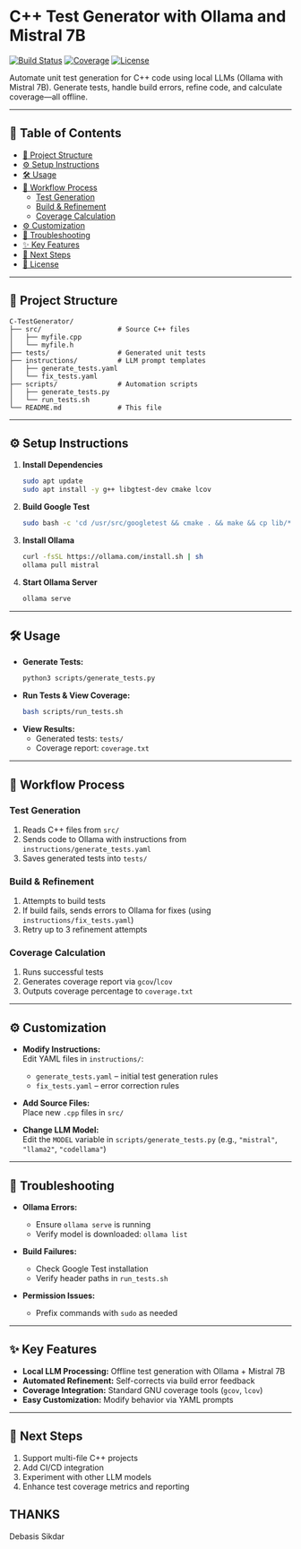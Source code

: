 # C++ Test Generator with Ollama and Mistral 7B

[![Build Status](https://img.shields.io/badge/build-passing-brightgreen)]() [![Coverage](https://img.shields.io/badge/coverage-100%25-blue)]() [![License](https://img.shields.io/badge/license-MIT-blue.svg)]()

Automate unit test generation for C++ code using local LLMs (Ollama with Mistral 7B). Generate tests, handle build errors, refine code, and calculate coverage—all offline.

---

## 📁 Table of Contents

- [🚀 Project Structure](#-project-structure)  
- [⚙️ Setup Instructions](#️-setup-instructions)  
- [🛠️ Usage](#️-usage)  
- [🔄 Workflow Process](#-workflow-process)  
  - [Test Generation](#test-generation)  
  - [Build & Refinement](#build--refinement)  
  - [Coverage Calculation](#coverage-calculation)  
- [⚙️ Customization](#-customization)  
- [🐞 Troubleshooting](#-troubleshooting)  
- [✨ Key Features](#-key-features)  
- [🚧 Next Steps](#-next-steps)  
- [📜 License](#-license)  

---

## 🚀 Project Structure

```
C-TestGenerator/
├── src/                   # Source C++ files
│   ├── myfile.cpp
│   └── myfile.h
├── tests/                 # Generated unit tests
├── instructions/          # LLM prompt templates
│   ├── generate_tests.yaml
│   └── fix_tests.yaml
├── scripts/               # Automation scripts
│   ├── generate_tests.py
│   └── run_tests.sh
└── README.md              # This file
```

---

## ⚙️ Setup Instructions

1. **Install Dependencies**  
   ```bash
   sudo apt update
   sudo apt install -y g++ libgtest-dev cmake lcov
   ```
2. **Build Google Test**  
   ```bash
   sudo bash -c 'cd /usr/src/googletest && cmake . && make && cp lib/*.a /usr/lib'
   ```
3. **Install Ollama**  
   ```bash
   curl -fsSL https://ollama.com/install.sh | sh
   ollama pull mistral
   ```
4. **Start Ollama Server**  
   ```bash
   ollama serve
   ```

---

## 🛠️ Usage

- **Generate Tests:**  
  ```bash
  python3 scripts/generate_tests.py
  ```
- **Run Tests & View Coverage:**  
  ```bash
  bash scripts/run_tests.sh
  ```
- **View Results:**  
  - Generated tests: `tests/`  
  - Coverage report: `coverage.txt`  

---

## 🔄 Workflow Process

### Test Generation

1. Reads C++ files from `src/`
2. Sends code to Ollama with instructions from `instructions/generate_tests.yaml`
3. Saves generated tests into `tests/`

### Build & Refinement

1. Attempts to build tests
2. If build fails, sends errors to Ollama for fixes (using `instructions/fix_tests.yaml`)
3. Retry up to 3 refinement attempts

### Coverage Calculation

1. Runs successful tests
2. Generates coverage report via `gcov`/`lcov`
3. Outputs coverage percentage to `coverage.txt`

---

## ⚙️ Customization

- **Modify Instructions:**  
  Edit YAML files in `instructions/`:
  - `generate_tests.yaml` – initial test generation rules
  - `fix_tests.yaml` – error correction rules

- **Add Source Files:**  
  Place new `.cpp` files in `src/`

- **Change LLM Model:**  
  Edit the `MODEL` variable in `scripts/generate_tests.py` (e.g., `"mistral"`, `"llama2"`, `"codellama"`)

---

## 🐞 Troubleshooting

- **Ollama Errors:**  
  - Ensure `ollama serve` is running  
  - Verify model is downloaded: `ollama list`  

- **Build Failures:**  
  - Check Google Test installation  
  - Verify header paths in `run_tests.sh`  

- **Permission Issues:**  
  - Prefix commands with `sudo` as needed  

---

## ✨ Key Features

- **Local LLM Processing:** Offline test generation with Ollama + Mistral 7B  
- **Automated Refinement:** Self-corrects via build error feedback  
- **Coverage Integration:** Standard GNU coverage tools (`gcov`, `lcov`)  
- **Easy Customization:** Modify behavior via YAML prompts  

---

## 🚧 Next Steps

1. Support multi-file C++ projects  
2. Add CI/CD integration  
3. Experiment with other LLM models  
4. Enhance test coverage metrics and reporting  

THANKS
------
Debasis Sikdar